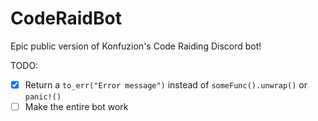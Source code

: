 # CodeRaidBot
Epic public version of Konfuzion's Code Raiding Discord bot!

TODO:
- [x] Return a `to_err("Error message")` instead of `someFunc().unwrap()` or `panic!()`
- [ ] Make the entire bot work